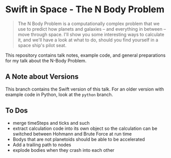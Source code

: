 # Swift in Space - The N Body Problem

> The N Body Problem is a computationally complex problem that we use to predict how planets and galaxies – and everything in between – move through space. I'll show you some interesting ways to calculate it, and we'll have a look at what to do, should you find yourself in a space ship's pilot seat.

This repository contains talk notes, example code, and general preparations for my talk about the N-Body Problem.

## A Note about Versions

This branch contains the Swift version of this talk. For an older version with example code in Python, look at the `python` branch.

## To Dos

- merge timeSteps and ticks and such
- extract calculation code into its own object so the calculation can be switched between Hohmann and Brute Force at run time
- Bodys that are not planetoids should be able to be accelerated
- Add a trailing path to nodes
- explode bodies when they crash into each other
